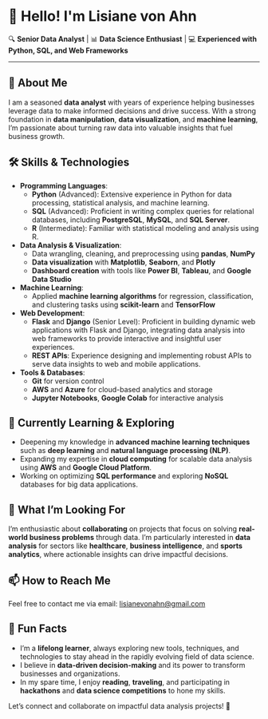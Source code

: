 # 👋 **Hello! I'm Lisiane von Ahn**  
🔍 **Senior Data Analyst** | 📊 **Data Science Enthusiast** | 💻 **Experienced with Python, SQL, and Web Frameworks**

---

## **💼 About Me**  
I am a seasoned **data analyst** with years of experience helping businesses leverage data to make informed decisions and drive success. With a strong foundation in **data manipulation**, **data visualization**, and **machine learning**, I’m passionate about turning raw data into valuable insights that fuel business growth.

## **🛠 Skills & Technologies**  
- **Programming Languages**:  
  - **Python** (Advanced): Extensive experience in Python for data processing, statistical analysis, and machine learning.  
  - **SQL** (Advanced): Proficient in writing complex queries for relational databases, including **PostgreSQL**, **MySQL**, and **SQL Server**.  
  - **R** (Intermediate): Familiar with statistical modeling and analysis using R.  
- **Data Analysis & Visualization**:  
  - Data wrangling, cleaning, and preprocessing using **pandas**, **NumPy**  
  - **Data visualization** with **Matplotlib**, **Seaborn**, and **Plotly**  
  - **Dashboard creation** with tools like **Power BI**, **Tableau**, and **Google Data Studio**
- **Machine Learning**:  
  - Applied **machine learning algorithms** for regression, classification, and clustering tasks using **scikit-learn** and **TensorFlow**
- **Web Development**:  
  - **Flask** and **Django** (Senior Level): Proficient in building dynamic web applications with Flask and Django, integrating data analysis into web frameworks to provide interactive and insightful user experiences.  
  - **REST APIs**: Experience designing and implementing robust APIs to serve data insights to web and mobile applications.
- **Tools & Databases**:  
  - **Git** for version control  
  - **AWS** and **Azure** for cloud-based analytics and storage  
  - **Jupyter Notebooks**, **Google Colab** for interactive analysis

## **🌱 Currently Learning & Exploring**  
- Deepening my knowledge in **advanced machine learning techniques** such as **deep learning** and **natural language processing (NLP)**.  
- Expanding my expertise in **cloud computing** for scalable data analysis using **AWS** and **Google Cloud Platform**.  
- Working on optimizing **SQL performance** and exploring **NoSQL** databases for big data applications.

## **💬 What I’m Looking For**  
I’m enthusiastic about **collaborating** on projects that focus on solving **real-world business problems** through data. I’m particularly interested in **data analysis** for sectors like **healthcare**, **business intelligence**, and **sports analytics**, where actionable insights can drive impactful decisions.

## **📫 How to Reach Me**  
Feel free to contact me via email: [lisianevonahn@gmail.com](mailto:lisianevonahn@gmail.com)

## **🌟 Fun Facts**  
- I’m a **lifelong learner**, always exploring new tools, techniques, and technologies to stay ahead in the rapidly evolving field of data science.  
- I believe in **data-driven decision-making** and its power to transform businesses and organizations.  
- In my spare time, I enjoy **reading**, **traveling**, and participating in **hackathons** and **data science competitions** to hone my skills.

Let’s connect and collaborate on impactful data analysis projects! 🚀
